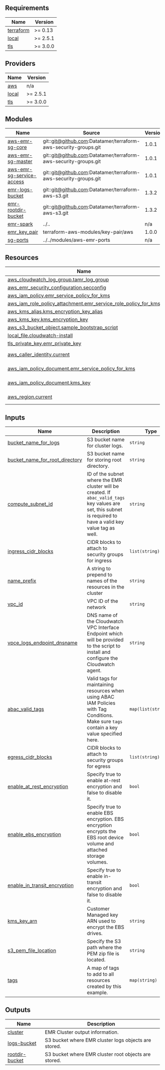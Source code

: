 <!-- BEGIN_TF_DOCS -->
## Requirements

| Name | Version |
|------|---------|
| <a name="requirement_terraform"></a> [terraform](#requirement\_terraform) | >= 0.13 |
| <a name="requirement_local"></a> [local](#requirement\_local) | >= 2.5.1 |
| <a name="requirement_tls"></a> [tls](#requirement\_tls) | >= 3.0.0 |

## Providers

| Name | Version |
|------|---------|
| <a name="provider_aws"></a> [aws](#provider\_aws) | n/a |
| <a name="provider_local"></a> [local](#provider\_local) | >= 2.5.1 |
| <a name="provider_tls"></a> [tls](#provider\_tls) | >= 3.0.0 |

## Modules

| Name | Source | Version |
|------|--------|---------|
| <a name="module_aws-emr-sg-core"></a> [aws-emr-sg-core](#module\_aws-emr-sg-core) | git::git@github.com:Datatamer/terraform-aws-security-groups.git | 1.0.1 |
| <a name="module_aws-emr-sg-master"></a> [aws-emr-sg-master](#module\_aws-emr-sg-master) | git::git@github.com:Datatamer/terraform-aws-security-groups.git | 1.0.1 |
| <a name="module_aws-emr-sg-service-access"></a> [aws-emr-sg-service-access](#module\_aws-emr-sg-service-access) | git::git@github.com:Datatamer/terraform-aws-security-groups.git | 1.0.1 |
| <a name="module_emr-logs-bucket"></a> [emr-logs-bucket](#module\_emr-logs-bucket) | git::git@github.com:Datatamer/terraform-aws-s3.git | 1.3.2 |
| <a name="module_emr-rootdir-bucket"></a> [emr-rootdir-bucket](#module\_emr-rootdir-bucket) | git::git@github.com:Datatamer/terraform-aws-s3.git | 1.3.2 |
| <a name="module_emr-spark"></a> [emr-spark](#module\_emr-spark) | ../.. | n/a |
| <a name="module_emr_key_pair"></a> [emr\_key\_pair](#module\_emr\_key\_pair) | terraform-aws-modules/key-pair/aws | 1.0.0 |
| <a name="module_sg-ports"></a> [sg-ports](#module\_sg-ports) | ../../modules/aws-emr-ports | n/a |

## Resources

| Name | Type |
|------|------|
| [aws_cloudwatch_log_group.tamr_log_group](https://registry.terraform.io/providers/hashicorp/aws/latest/docs/resources/cloudwatch_log_group) | resource |
| [aws_emr_security_configuration.secconfig](https://registry.terraform.io/providers/hashicorp/aws/latest/docs/resources/emr_security_configuration) | resource |
| [aws_iam_policy.emr_service_policy_for_kms](https://registry.terraform.io/providers/hashicorp/aws/latest/docs/resources/iam_policy) | resource |
| [aws_iam_role_policy_attachment.emr_service_role_policy_for_kms](https://registry.terraform.io/providers/hashicorp/aws/latest/docs/resources/iam_role_policy_attachment) | resource |
| [aws_kms_alias.kms_encryption_key_alias](https://registry.terraform.io/providers/hashicorp/aws/latest/docs/resources/kms_alias) | resource |
| [aws_kms_key.kms_encryption_key](https://registry.terraform.io/providers/hashicorp/aws/latest/docs/resources/kms_key) | resource |
| [aws_s3_bucket_object.sample_bootstrap_script](https://registry.terraform.io/providers/hashicorp/aws/latest/docs/resources/s3_bucket_object) | resource |
| [local_file.cloudwatch-install](https://registry.terraform.io/providers/hashicorp/local/latest/docs/resources/file) | resource |
| [tls_private_key.emr_private_key](https://registry.terraform.io/providers/hashicorp/tls/latest/docs/resources/private_key) | resource |
| [aws_caller_identity.current](https://registry.terraform.io/providers/hashicorp/aws/latest/docs/data-sources/caller_identity) | data source |
| [aws_iam_policy_document.emr_service_policy_for_kms](https://registry.terraform.io/providers/hashicorp/aws/latest/docs/data-sources/iam_policy_document) | data source |
| [aws_iam_policy_document.kms_key](https://registry.terraform.io/providers/hashicorp/aws/latest/docs/data-sources/iam_policy_document) | data source |
| [aws_region.current](https://registry.terraform.io/providers/hashicorp/aws/latest/docs/data-sources/region) | data source |

## Inputs

| Name | Description | Type | Default | Required |
|------|-------------|------|---------|:--------:|
| <a name="input_bucket_name_for_logs"></a> [bucket\_name\_for\_logs](#input\_bucket\_name\_for\_logs) | S3 bucket name for cluster logs. | `string` | n/a | yes |
| <a name="input_bucket_name_for_root_directory"></a> [bucket\_name\_for\_root\_directory](#input\_bucket\_name\_for\_root\_directory) | S3 bucket name for storing root directory. | `string` | n/a | yes |
| <a name="input_compute_subnet_id"></a> [compute\_subnet\_id](#input\_compute\_subnet\_id) | ID of the subnet where the EMR cluster will be created. If `abac_valid_tags` key values are set, this subnet is required to have a valid key value tag as well. | `string` | n/a | yes |
| <a name="input_ingress_cidr_blocks"></a> [ingress\_cidr\_blocks](#input\_ingress\_cidr\_blocks) | CIDR blocks to attach to security groups for ingress | `list(string)` | n/a | yes |
| <a name="input_name_prefix"></a> [name\_prefix](#input\_name\_prefix) | A string to prepend to names of the resources in the cluster | `string` | n/a | yes |
| <a name="input_vpc_id"></a> [vpc\_id](#input\_vpc\_id) | VPC ID of the network | `string` | n/a | yes |
| <a name="input_vpce_logs_endpoint_dnsname"></a> [vpce\_logs\_endpoint\_dnsname](#input\_vpce\_logs\_endpoint\_dnsname) | DNS name of the Cloudwatch VPC Interface Endpoint which will be provided to the script to install and configure the Cloudwatch agent. | `string` | n/a | yes |
| <a name="input_abac_valid_tags"></a> [abac\_valid\_tags](#input\_abac\_valid\_tags) | Valid tags for maintaining resources when using ABAC IAM Policies with Tag Conditions. Make sure `tags` contain a key value specified here. | `map(list(string))` | `{}` | no |
| <a name="input_egress_cidr_blocks"></a> [egress\_cidr\_blocks](#input\_egress\_cidr\_blocks) | CIDR blocks to attach to security groups for egress | `list(string)` | <pre>[<br>  "0.0.0.0/0"<br>]</pre> | no |
| <a name="input_enable_at_rest_encryption"></a> [enable\_at\_rest\_encryption](#input\_enable\_at\_rest\_encryption) | Specify true to enable at-rest encryption and false to disable it. | `bool` | `true` | no |
| <a name="input_enable_ebs_encryption"></a> [enable\_ebs\_encryption](#input\_enable\_ebs\_encryption) | Specify true to enable EBS encryption. EBS encryption encrypts the EBS root device volume and attached storage volumes. | `bool` | `true` | no |
| <a name="input_enable_in_transit_encryption"></a> [enable\_in\_transit\_encryption](#input\_enable\_in\_transit\_encryption) | Specify true to enable in-transit encryption and false to disable it. | `bool` | `true` | no |
| <a name="input_kms_key_arn"></a> [kms\_key\_arn](#input\_kms\_key\_arn) | Customer Managed key ARN used to encrypt the EBS drives. | `string` | `""` | no |
| <a name="input_s3_pem_file_location"></a> [s3\_pem\_file\_location](#input\_s3\_pem\_file\_location) | Specify the S3 path where the PEM zip file is located. | `string` | `""` | no |
| <a name="input_tags"></a> [tags](#input\_tags) | A map of tags to add to all resources created by this example. | `map(string)` | <pre>{<br>  "Author": "Tamr",<br>  "Environment": "Example"<br>}</pre> | no |

## Outputs

| Name | Description |
|------|-------------|
| <a name="output_cluster"></a> [cluster](#output\_cluster) | EMR Cluster output information. |
| <a name="output_logs-bucket"></a> [logs-bucket](#output\_logs-bucket) | S3 bucket where EMR cluster logs objects are stored. |
| <a name="output_rootdir-bucket"></a> [rootdir-bucket](#output\_rootdir-bucket) | S3 bucket where EMR cluster root objects are stored. |
<!-- END_TF_DOCS -->